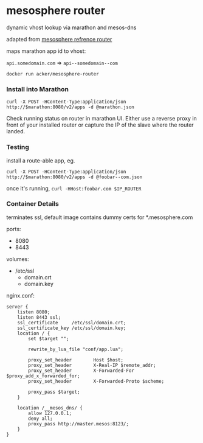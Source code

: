 # mesosphere router

dynamic vhost lookup via marathon and mesos-dns 

adapted from [mesosphere refrence router](https://github.com/mesosphere/oinker/tree/shakespeare/router)

maps marathon app id to vhost:

`api.somedomain.com` => `api--somedomain--com`

`docker run acker/mesosphere-router`


### Install into Marathon

`curl -X POST -HContent-Type:application/json http://$marathon:8080/v2/apps -d @marathon.json`

Check running status on router in marathon UI. Either use a reverse
proxy in front of your installed router or capture the IP of the slave
where the router landed.

### Testing

install a route-able app, eg. 

`curl -X POST -HContent-Type:application/json http://$marathon:8080/v2/apps -d @foobar--com.json`

once it's running, `curl -HHost:foobar.com $IP_ROUTER`


### Container Details

terminates ssl, default image contains dummy certs for *.mesosphere.com

ports:

- 8080
- 8443

volumes:

* /etc/ssl
  - domain.crt
  - domain.key


nginx.conf:

    server {
        listen 8080;
        listen 8443 ssl;
        ssl_certificate     /etc/ssl/domain.crt;
        ssl_certificate_key /etc/ssl/domain.key;
        location / {
            set $target "";

            rewrite_by_lua_file "conf/app.lua";

            proxy_set_header        Host $host;
            proxy_set_header        X-Real-IP $remote_addr;
            proxy_set_header        X-Forwarded-For $proxy_add_x_forwarded_for;
            proxy_set_header        X-Forwarded-Proto $scheme;

            proxy_pass $target;
        }

        location /__mesos_dns/ {
            allow 127.0.0.1;
            deny all;
            proxy_pass http://master.mesos:8123/;
        }
    }
